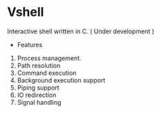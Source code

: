 Vshell
======

Interactive shell written in C. ( Under development )

* Features 
1. Process management.
2. Path resolution
3. Command execution
4. Background execution support
5. Piping support
6. IO redirection
7. Signal handling
